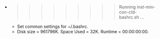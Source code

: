 * >>>>>>>>> Running inst-min-con-cld-bashrc.sh ...
  * Set common settings for ~/.bashrc.
  * Disk size = 961796K. Space Used = 32K. Runtime = 00:00:00:00.
